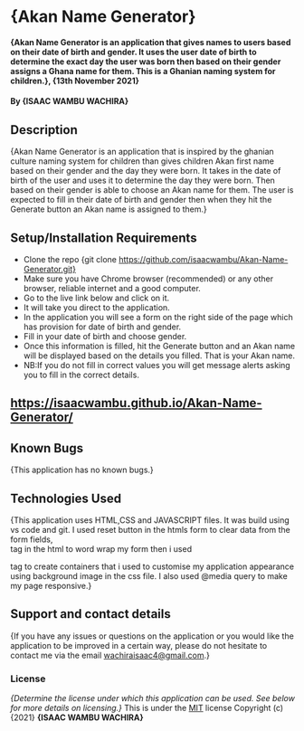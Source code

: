 # {Akan Name Generator}
#### {Akan Name Generator is an application that gives names to users based on their date of birth and gender. It uses the user date of birth to determine the exact day the user was born then based on their gender assigns a Ghana name for them. This is a Ghanian naming system for children.}, {13th November 2021}
#### By **{ISAAC WAMBU WACHIRA}**
## Description
{Akan Name Generator is an application that is inspired by the ghanian culture naming system for children than gives children Akan first name based on their gender and the day they were born. It takes in the date of birth of the user and uses it to determine the day they were born. Then based on their gender is able to choose an Akan name for them. The user is expected to fill in their date of birth and gender then when they hit the Generate button an Akan name is assigned to them.}
## Setup/Installation Requirements
* Clone the repo {git clone https://github.com/isaacwambu/Akan-Name-Generator.git}
* Make sure you have Chrome browser (recommended) or any other browser, reliable internet and a good computer.
* Go to the live link below and click on it.
* It will take you direct to the application.
* In the application you will see a form on the right side of the page which has provision for date of birth and gender.
* Fill in your date of birth and choose gender.
* Once this information is filled, hit the Generate button and an Akan name will be displayed based on the details you filled. That is your Akan name.
* NB:If you do not fill in correct values you will get message alerts asking you to fill in the correct details.
## https://isaacwambu.github.io/Akan-Name-Generator/
## Known Bugs
{This application has no known bugs.}
## Technologies Used
{This application uses HTML,CSS and JAVASCRIPT files. It was build using vs code and git. I used reset button in the htmls form to clear data from the form fields,  <br> tag in the html to word wrap my form then i used <div> tag to create containers that i used to customise my application appearance using background image in the css file. I also used @media query to make my page responsive.}
## Support and contact details
{If you have any issues or questions on the application or you would like the application to be improved in a certain way, please do not hesitate to contact me via the email wachiraisaac4@gmail.com.}
### License
*{Determine the license under which this application can be used.  See below for more details on licensing.}*
This is under the [MIT](LICENSE) license
Copyright (c) {2021} **{ISAAC WAMBU WACHIRA}**